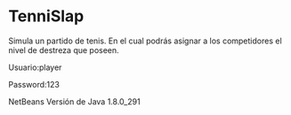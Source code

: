 # TenniSlap

Simula un partido de tenis. En el cual podrás asignar a los competidores el nivel de destreza que poseen.

Usuario:player

Password:123

NetBeans
Versión de Java 1.8.0_291
